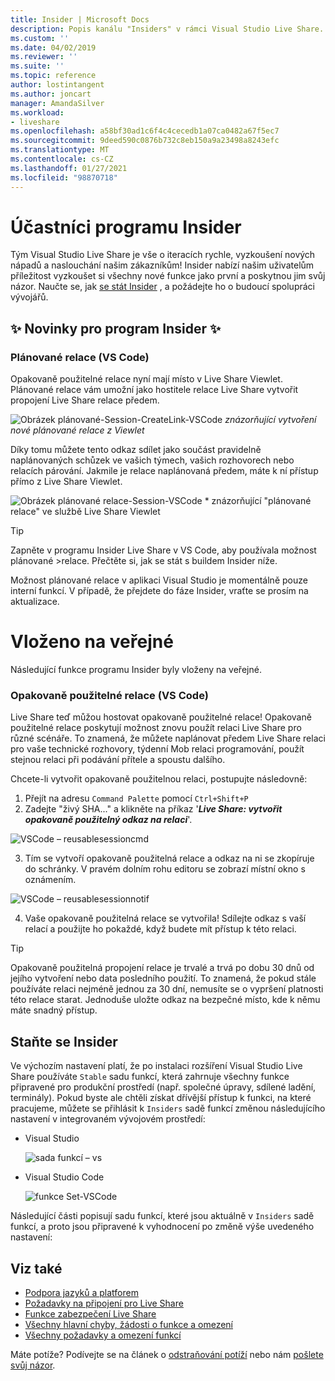 ```yaml
---
title: Insider | Microsoft Docs
description: Popis kanálu "Insiders" v rámci Visual Studio Live Share.
ms.custom: ''
ms.date: 04/02/2019
ms.reviewer: ''
ms.suite: ''
ms.topic: reference
author: lostintangent
ms.author: joncart
manager: AmandaSilver
ms.workload:
- liveshare
ms.openlocfilehash: a58bf30ad1c6f4c4cecedb1a07ca0482a67f5ec7
ms.sourcegitcommit: 9deed590c0876b732c8eb150a9a23498a8243efc
ms.translationtype: MT
ms.contentlocale: cs-CZ
ms.lasthandoff: 01/27/2021
ms.locfileid: "98870718"
---
```

<!--
Copyright © Microsoft Corporation
All rights reserved.
Creative Commons Attribution 4.0 License (International): https://creativecommons.org/licenses/by/4.0/legalcode
-->

# <a name="insiders"></a>Účastníci programu Insider

Tým Visual Studio Live Share je vše o iteracích rychle, vyzkoušení nových nápadů a naslouchání našim zákazníkům! Insider nabízí našim uživatelům příležitost vyzkoušet si všechny nové funkce jako první a poskytnou jim svůj názor. Naučte se, jak [se stát Insider](#BecomeanInsider) , a požádejte ho o budoucí spolupráci vývojářů. 

## <a name="new-to-insiders"></a>✨ Novinky pro program Insider ✨

### <a name="planned-sessions-vs-code"></a>**Plánované relace (VS Code)**
Opakovaně použitelné relace nyní mají místo v Live Share Viewlet. Plánované relace vám umožní jako hostitele relace Live Share vytvořit propojení Live Share relace předem. 


![Obrázek plánované-Session-CreateLink-VSCode ](../media/planned-session-creation-vscode.png)
 *znázorňující vytvoření nové plánované relace z Viewlet*

Díky tomu můžete tento odkaz sdílet jako součást pravidelně naplánovaných schůzek ve vašich týmech, vašich rozhovorech nebo relacích párování.
Jakmile je relace naplánovaná předem, máte k ní přístup přímo z Live Share Viewlet. 

![Obrázek plánované relace-Session-VSCode ](../media/planned-session-copylink-vscode.png) * znázorňující "plánované relace" ve službě Live Share Viewlet

>[!TIP]
>Zapněte v programu Insider Live Share v VS Code, aby používala možnost plánované >relace. Přečtěte si, jak se stát s buildem Insider níže. 

Možnost plánované relace v aplikaci Visual Studio je momentálně pouze interní funkcí. V případě, že přejdete do fáze Insider, vraťte se prosím na aktualizace. 


# <a name="pushed-to-public"></a>Vloženo na veřejné 

Následující funkce programu Insider byly vloženy na veřejné.

### <a name="reusable-sessions-vs-code"></a>**Opakovaně použitelné relace (VS Code)**

Live Share teď můžou hostovat opakovaně použitelné relace! Opakovaně použitelné relace poskytují možnost znovu použít relaci Live Share pro různé scénáře. To znamená, že můžete naplánovat předem Live Share relaci pro vaše technické rozhovory, týdenní Mob relaci programování, použít stejnou relaci při podávání přítele a spoustu dalšího.

Chcete-li vytvořit opakovaně použitelnou relaci, postupujte následovně:
1. Přejít na adresu `Command Palette` pomocí `Ctrl+Shift+P`
1. Zadejte "živý SHA..." a klikněte na příkaz '**_Live Share: vytvořit opakovaně použitelný odkaz na relaci_**'.

![VSCode – reusablesessioncmd](../media/vscode-cmdpalette-createreusablelink.png)

3. Tím se vytvoří opakovaně použitelná relace a odkaz na ni se zkopíruje do schránky. V pravém dolním rohu editoru se zobrazí místní okno s oznámením.

![VSCode – reusablesessionnotif](../media/vscode-notification-resuablesession.png)

4. Vaše opakovaně použitelná relace se vytvořila! Sdílejte odkaz s vaší relací a použijte ho pokaždé, když budete mít přístup k této relaci.

> [!TIP] 
>Opakovaně použitelná propojení relace je trvalé a trvá po dobu 30 dnů od jejího vytvoření nebo data posledního použití. To znamená, že pokud stále používáte relaci nejméně jednou za 30 dní, nemusíte se o vypršení platnosti této relace starat. Jednoduše uložte odkaz na bezpečné místo, kde k němu máte snadný přístup.
 


## <a name="become-an-insider"></a>Staňte se Insider <a name="BecomeanInsider"></a>

Ve výchozím nastavení platí, že po instalaci rozšíření Visual Studio Live Share používáte `Stable` sadu funkcí, která zahrnuje všechny funkce připravené pro produkční prostředí (např. společné úpravy, sdílené ladění, terminály). Pokud byste ale chtěli získat dřívější přístup k funkci, na které pracujeme, můžete se přihlásit k `Insiders` sadě funkcí změnou následujícího nastavení v integrovaném vývojovém prostředí:

* Visual Studio

    ![sada funkcí – vs](../media/feature-set-vs.png)

* Visual Studio Code 

    ![funkce Set-VSCode](../media/feature-set-vscode.png)

Následující části popisují sadu funkcí, které jsou aktuálně v `Insiders` sadě funkcí, a proto jsou připravené k vyhodnocení po změně výše uvedeného nastavení:



## <a name="see-also"></a>Viz také

- [Podpora jazyků a platforem](platform-support.md)
- [Požadavky na připojení pro Live Share](connectivity.md)
- [Funkce zabezpečení Live Share](security.md)
- [Všechny hlavní chyby, žádosti o funkce a omezení](https://aka.ms/vsls-issues)
- [Všechny požadavky a omezení funkcí](https://aka.ms/vsls-feature-requests)

Máte potíže? Podívejte se na článek o [odstraňování potíží](../troubleshooting.md) nebo nám [pošlete svůj názor](../support.md).
